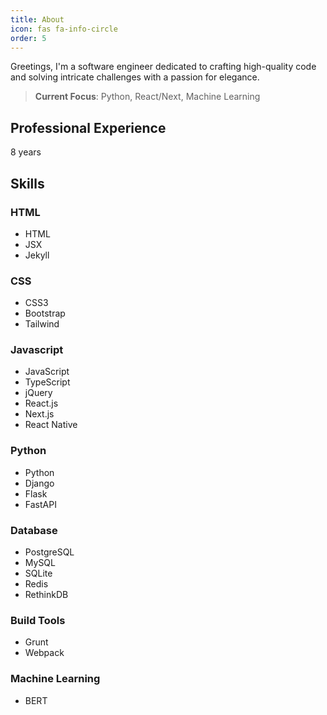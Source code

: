 ```yaml
---
title: About
icon: fas fa-info-circle
order: 5
---
```


Greetings, I'm a software engineer dedicated to crafting high-quality code and solving intricate challenges with a passion for elegance.

> **Current Focus**: Python, React/Next, Machine Learning

## Professional Experience

8 years

## Skills

### HTML

- HTML
- JSX
- Jekyll

### CSS

- CSS3
- Bootstrap
- Tailwind

### Javascript

- JavaScript
- TypeScript
- jQuery
- React.js
- Next.js
- React Native

### Python

- Python
- Django
- Flask
- FastAPI

### Database

- PostgreSQL
- MySQL
- SQLite
- Redis
- RethinkDB

### Build Tools

- Grunt
- Webpack

### Machine Learning

- BERT
